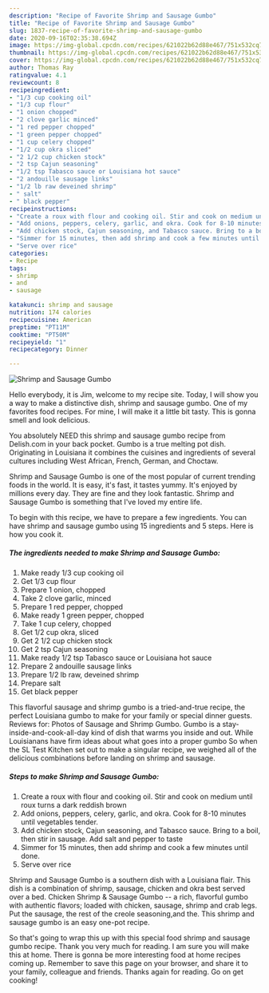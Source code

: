 ```yaml
---
description: "Recipe of Favorite Shrimp and Sausage Gumbo"
title: "Recipe of Favorite Shrimp and Sausage Gumbo"
slug: 1837-recipe-of-favorite-shrimp-and-sausage-gumbo
date: 2020-09-16T02:35:38.694Z
image: https://img-global.cpcdn.com/recipes/621022b62d88e467/751x532cq70/shrimp-and-sausage-gumbo-recipe-main-photo.jpg
thumbnail: https://img-global.cpcdn.com/recipes/621022b62d88e467/751x532cq70/shrimp-and-sausage-gumbo-recipe-main-photo.jpg
cover: https://img-global.cpcdn.com/recipes/621022b62d88e467/751x532cq70/shrimp-and-sausage-gumbo-recipe-main-photo.jpg
author: Thomas Ray
ratingvalue: 4.1
reviewcount: 8
recipeingredient:
- "1/3 cup cooking oil"
- "1/3 cup flour"
- "1 onion chopped"
- "2 clove garlic minced"
- "1 red pepper chopped"
- "1 green pepper chopped"
- "1 cup celery chopped"
- "1/2 cup okra sliced"
- "2 1/2 cup chicken stock"
- "2 tsp Cajun seasoning"
- "1/2 tsp Tabasco sauce or Louisiana hot sauce"
- "2 andouille sausage links"
- "1/2 lb raw deveined shrimp"
- " salt"
- " black pepper"
recipeinstructions:
- "Create a roux with flour and cooking oil. Stir and cook on medium until roux turns a dark reddish brown"
- "Add onions, peppers, celery, garlic, and okra. Cook for 8-10 minutes until vegetables tender."
- "Add chicken stock, Cajun seasoning, and Tabasco sauce. Bring to a boil, then stir in sausage. Add salt and pepper to taste"
- "Simmer for 15 minutes, then add shrimp and cook a few minutes until done."
- "Serve over rice"
categories:
- Recipe
tags:
- shrimp
- and
- sausage

katakunci: shrimp and sausage 
nutrition: 174 calories
recipecuisine: American
preptime: "PT11M"
cooktime: "PT50M"
recipeyield: "1"
recipecategory: Dinner

---
```



![Shrimp and Sausage Gumbo](https://img-global.cpcdn.com/recipes/621022b62d88e467/751x532cq70/shrimp-and-sausage-gumbo-recipe-main-photo.jpg)

Hello everybody, it is Jim, welcome to my recipe site. Today, I will show you a way to make a distinctive dish, shrimp and sausage gumbo. One of my favorites food recipes. For mine, I will make it a little bit tasty. This is gonna smell and look delicious.

You absolutely NEED this shrimp and sausage gumbo recipe from Delish.com in your back pocket. Gumbo is a true melting pot dish. Originating in Louisiana it combines the cuisines and ingredients of several cultures including West African, French, German, and Choctaw.

Shrimp and Sausage Gumbo is one of the most popular of current trending foods in the world. It is easy, it's fast, it tastes yummy. It's enjoyed by millions every day. They are fine and they look fantastic. Shrimp and Sausage Gumbo is something that I've loved my entire life.


To begin with this recipe, we have to prepare a few ingredients. You can have shrimp and sausage gumbo using 15 ingredients and 5 steps. Here is how you cook it.

<!--inarticleads1-->

##### The ingredients needed to make Shrimp and Sausage Gumbo:

1. Make ready 1/3 cup cooking oil
1. Get 1/3 cup flour
1. Prepare 1 onion, chopped
1. Take 2 clove garlic, minced
1. Prepare 1 red pepper, chopped
1. Make ready 1 green pepper, chopped
1. Take 1 cup celery, chopped
1. Get 1/2 cup okra, sliced
1. Get 2 1/2 cup chicken stock
1. Get 2 tsp Cajun seasoning
1. Make ready 1/2 tsp Tabasco sauce or Louisiana hot sauce
1. Prepare 2 andouille sausage links
1. Prepare 1/2 lb raw, deveined shrimp
1. Prepare  salt
1. Get  black pepper


This flavorful sausage and shrimp gumbo is a tried-and-true recipe, the perfect Louisiana gumbo to make for your family or special dinner guests. Reviews for: Photos of Sausage and Shrimp Gumbo. Gumbo is a stay-inside-and-cook-all-day kind of dish that warms you inside and out. While Louisianans have firm ideas about what goes into a proper gumbo So when the SL Test Kitchen set out to make a singular recipe, we weighed all of the delicious combinations before landing on shrimp and sausage. 

<!--inarticleads2-->

##### Steps to make Shrimp and Sausage Gumbo:

1. Create a roux with flour and cooking oil. Stir and cook on medium until roux turns a dark reddish brown
1. Add onions, peppers, celery, garlic, and okra. Cook for 8-10 minutes until vegetables tender.
1. Add chicken stock, Cajun seasoning, and Tabasco sauce. Bring to a boil, then stir in sausage. Add salt and pepper to taste
1. Simmer for 15 minutes, then add shrimp and cook a few minutes until done.
1. Serve over rice


Shrimp and Sausage Gumbo is a southern dish with a Louisiana flair. This dish is a combination of shrimp, sausage, chicken and okra best served over a bed. Chicken Shrimp &amp; Sausage Gumbo -- a rich, flavorful gumbo with authentic flavors; loaded with chicken, sausage, shrimp and crab legs. Put the sausage, the rest of the creole seasoning,and the. This shrimp and sausage gumbo is an easy one-pot recipe. 

So that's going to wrap this up with this special food shrimp and sausage gumbo recipe. Thank you very much for reading. I am sure you will make this at home. There is gonna be more interesting food at home recipes coming up. Remember to save this page on your browser, and share it to your family, colleague and friends. Thanks again for reading. Go on get cooking!
